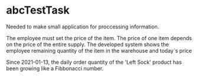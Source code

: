 # abcTestTask

Needed to make small application for proccessing information.

The employee must set the price of the item. The price of one item depends on the price of the entire supply.
The developed system shows the employee remaining quantity of the item in the warehouse and today`s price

Since 2021-01-13, the daily order quantity of the 'Left Sock' product has been growing like a Fibbonacci number.
